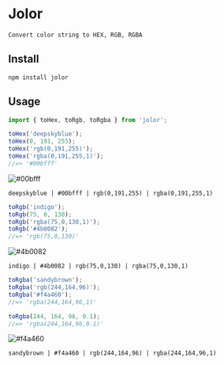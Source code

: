 # Jolor

    Convert color string to HEX, RGB, RGBA

## Install

```
npm install jolor
```

## Usage

```js
import { toHex, toRgb, toRgba } from 'jolor';

toHex('deepskyblue');
toHex(0, 191, 255);
toHex('rgb(0,191,255)');
toHex('rgba(0,191,255,1)');
//=> '#00bfff'
```

![#00bfff](https://placehold.it/200x30/00bfff?text=+)

`deepskyblue | #00bfff | rgb(0,191,255) | rgba(0,191,255,1)`

```js
toRgb('indigo');
toRgb(75, 0, 130);
toRgb('rgba(75,0,130,1)');
toRgb('#4b0082');
//=> 'rgb(75,0,130)'
```

![#4b0082](https://placehold.it/200x30/4b0082?text=+)

`indigo | #4b0082 | rgb(75,0,130) | rgba(75,0,130,1)`

```js
toRgba('sandybrown');
toRgba('rgb(244,164,96)');
toRgba('#f4a460');
//=> 'rgba(244,164,96,1)'

toRgba(244, 164, 96, 0.1);
//=> 'rgba(244,164,96,0.1)'
```

![#f4a460](https://placehold.it/200x30/f4a460?text=+)

`sandybrown | #f4a460 | rgb(244,164,96) | rgba(244,164,96,1)`
